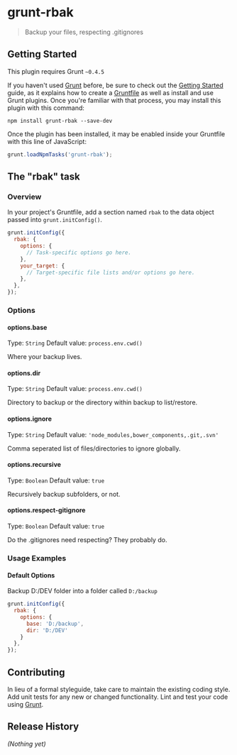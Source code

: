 # grunt-rbak

> Backup your files, respecting .gitignores

## Getting Started
This plugin requires Grunt `~0.4.5`

If you haven't used [Grunt](http://gruntjs.com/) before, be sure to check out the [Getting Started](http://gruntjs.com/getting-started) guide, as it explains how to create a [Gruntfile](http://gruntjs.com/sample-gruntfile) as well as install and use Grunt plugins. Once you're familiar with that process, you may install this plugin with this command:

```shell
npm install grunt-rbak --save-dev
```

Once the plugin has been installed, it may be enabled inside your Gruntfile with this line of JavaScript:

```js
grunt.loadNpmTasks('grunt-rbak');
```

## The "rbak" task

### Overview
In your project's Gruntfile, add a section named `rbak` to the data object passed into `grunt.initConfig()`.

```js
grunt.initConfig({
  rbak: {
    options: {
      // Task-specific options go here.
    },
    your_target: {
      // Target-specific file lists and/or options go here.
    },
  },
});
```

### Options

#### options.base
Type: `String`
Default value: `process.env.cwd()`

Where your backup lives.

#### options.dir
Type: `String`
Default value: `process.env.cwd()`

Directory to backup or the directory within backup to list/restore.

#### options.ignore
Type: `String`
Default value: `'node_modules,bower_components,.git,.svn'`

Comma seperated list of files/directories to ignore globally.

#### options.recursive
Type: `Boolean`
Default value: `true`

Recursively backup subfolders, or not.

#### options.respect-gitignore
Type: `Boolean`
Default value: `true`

Do the .gitignores need respecting?  They probably do.

### Usage Examples

#### Default Options
Backup D:/DEV folder into a folder called `D:/backup`

```js
grunt.initConfig({
  rbak: {
    options: {
      base: 'D:/backup',
      dir: 'D:/DEV'
    }
  },
});
```

## Contributing
In lieu of a formal styleguide, take care to maintain the existing coding style. Add unit tests for any new or changed functionality. Lint and test your code using [Grunt](http://gruntjs.com/).

## Release History
_(Nothing yet)_
